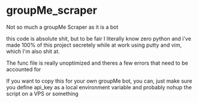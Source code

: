 # groupMe_scraper
Not so much a groupMe Scraper as it is a bot

this code is absolute shit, but to be fair I literally know zero python and i've made 100% of this project secretely 
while at work using putty and vim, which I'm also shit at. 

The func file is really unoptimized and theres a few errors that need to be accounted for


If you want to copy this for your own groupMe bot, you can, just make sure you
define api_key as a local environment variable and probably nohup the script
on a VPS or something
